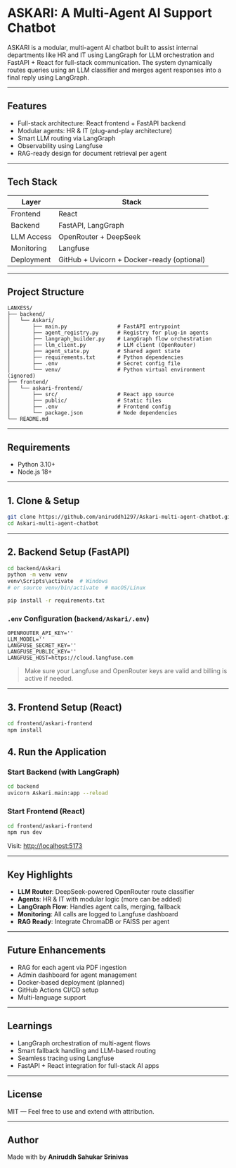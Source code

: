 #  ASKARI: A Multi-Agent AI Support Chatbot

ASKARI is a modular, multi-agent AI chatbot built to assist internal departments like HR and IT using LangGraph for LLM orchestration and FastAPI + React for full-stack communication. The system dynamically routes queries using an LLM classifier and merges agent responses into a final reply using LangGraph.

---

##  Features

-  Full-stack architecture: React frontend + FastAPI backend
-  Modular agents: HR & IT (plug-and-play architecture)
-  Smart LLM routing via LangGraph
-  Observability using Langfuse
-  RAG-ready design for document retrieval per agent

---

##  Tech Stack

| Layer      | Stack                         |
|------------|-------------------------------|
| Frontend   | React     |
| Backend    | FastAPI, LangGraph            |
| LLM Access | OpenRouter + DeepSeek         |
| Monitoring | Langfuse                      |
| Deployment | GitHub + Uvicorn + Docker-ready (optional) |

---

##  Project Structure

```
LANXESS/
├── backend/
│   └── Askari/
│       ├── main.py                # FastAPI entrypoint
│       ├── agent_registry.py      # Registry for plug-in agents
│       ├── langraph_builder.py    # LangGraph flow orchestration
│       ├── llm_client.py          # LLM client (OpenRouter)
│       ├── agent_state.py         # Shared agent state
│       ├── requirements.txt       # Python dependencies
│       ├── .env                   # Secret config file
│       └── venv/                  # Python virtual environment (ignored)
├── frontend/
│   └── askari-frontend/
│       ├── src/                   # React app source
│       ├── public/                # Static files
│       ├── .env                   # Frontend config
│       └── package.json           # Node dependencies
└── README.md
```

---

##  Requirements

-  Python 3.10+
-  Node.js 18+

---

##  1. Clone & Setup

```bash
git clone https://github.com/aniruddh1297/Askari-multi-agent-chatbot.git
cd Askari-multi-agent-chatbot
```

---

##  2. Backend Setup (FastAPI)

```bash
cd backend/Askari
python -m venv venv
venv\Scripts\activate  # Windows
# or source venv/bin/activate  # macOS/Linux

pip install -r requirements.txt
```

###  `.env` Configuration (`backend/Askari/.env`)

```env
OPENROUTER_API_KEY=''
LLM_MODEL=''
LANGFUSE_SECRET_KEY=''
LANGFUSE_PUBLIC_KEY=''
LANGFUSE_HOST=https://cloud.langfuse.com
```

>  Make sure your Langfuse and OpenRouter keys are valid and billing is active if needed.

---

##  3. Frontend Setup (React)

```bash
cd frontend/askari-frontend
npm install
```

##  4. Run the Application

###  Start Backend (with LangGraph)

```bash
cd backend
uvicorn Askari.main:app --reload
```

###  Start Frontend (React)

```bash
cd frontend/askari-frontend
npm run dev
```

Visit: [http://localhost:5173](http://localhost:5173)

---

##  Key Highlights

-  **LLM Router**: DeepSeek-powered OpenRouter route classifier
-  **Agents**: HR & IT with modular logic (more can be added)
-  **LangGraph Flow**: Handles agent calls, merging, fallback
-  **Monitoring**: All calls are logged to Langfuse dashboard
-  **RAG Ready**: Integrate ChromaDB or FAISS per agent

---

##  Future Enhancements

-  RAG for each agent via PDF ingestion
-  Admin dashboard for agent management
-  Docker-based deployment (planned)
-  GitHub Actions CI/CD setup
-  Multi-language support

---

## Learnings

- LangGraph orchestration of multi-agent flows
- Smart fallback handling and LLM-based routing
- Seamless tracing using Langfuse
- FastAPI + React integration for full-stack AI apps

---

##  License

MIT — Feel free to use and extend with attribution.

---

##  Author

Made with by **Aniruddh Sahukar Srinivas**
